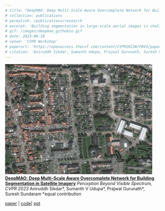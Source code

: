 ```yaml
---
# title: "DeepMAO: Deep Multi-Scale Aware Overcomplete Network for Building Segmentation in Satellite Imagery"
# collection: publications
# permalink: /publications/research
# excerpt: 'Building segmentation in large-scale aerial images is challenging, especially for small buildings in dense and cluttered urban environments. Complex building structures with highly varied geometric footprints pose an additional challenge for the building segmentation task in satellite imagery. In this work, we propose to tackle the issue of detecting and segmenting small and complex-shaped buildings in Electro-Optical (EO) and SAR satellite imagery. A novel architecture Deep Multi-scale Aware Overcomplete Network (DeepMAO), is proposed that comprises an overcomplete branch that focuses on fine structural features and an undercomplete (U-Net) branch tasked to focus on coarse, semantic-rich features. Additionally, a novel self-regulating augmentation strategy, Loss-Mix, is proposed to increase pixel representation of misclassified pixels. DeepMAO is simple and efficient in accurately identifying small and geometrically complex buildings. Experimental results on SpaceNet 6 dataset, on both EO and SAR modalities, and the INRIA dataset show that DeepMAO achieves state-ofthe-art building segmentation performance, including small and complex-shaped buildings with a negligible increase in the parameter count. In addition, the presence of the overcomplete branch in DeepMAO helps in handling the speckle noise present in the SAR image modality.'
# gif: /images/deepmao_githubio.gif
# date: 2023-06-18
# venue: 'CVPR Workshop'
# paperurl: 'https://openaccess.thecvf.com/content/CVPR2023W/PBVS/papers Sikdar_DeepMAO_Deep_Multi-Scale_Aware_Overcomplete_Network_for_Building_Segmentation_in_CVPRW_2023_paper.pdf'
# citation: 'Aniruddh Sikdar, Sumanth Udupa, Prajwal Gurunath, Suresh Sundaram; Proceedings of the IEEE/CVF Conference on Computer Vision and Pattern Recognition (CVPR) Workshops, 2023, pp. 487-496.'
---
```


![deepmao](/images/deepmao_githubio.gif)  **[DeepMAO: Deep Multi-Scale Aware Overcomplete Network for Building Segmentation in Satellite Imagery](https://openaccess.thecvf.com/content/CVPR2023W/PBVS/html/Sikdar_DeepMAO_Deep_Multi-Scale_Aware_Overcomplete_Network_for_Building_Segmentation_in_CVPRW_2023_paper.html)**
*Perception Beyond Visible Spectrum, CVPR 2023*
Aniruddh Sikdar*, Sumanth V Udupa*, Prajwal Gurunath*, Suresh Sundaram
*equal contribution

[paper](https://openaccess.thecvf.com/content/CVPR2023W/PBVS/papers/Sikdar_DeepMAO_Deep_Multi-Scale_Aware_Overcomplete_Network_for_Building_Segmentation_in_CVPRW_2023_paper.pdf) | [code](https://github.com/Sumanth181099/DeepMAO)| [ppt](https://docs.google.com/presentation/d/1m0ksGUATUTi8x-keNbh-1l1y2QLAkkMM/edit?usp=sharing&ouid=104963490925330429223&rtpof=true&sd=true)
